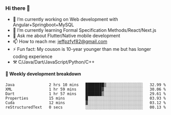### Hi there 👋

- 🔭 I’m currently working on Web development with Angular+Springboot+MySQL
- 🌱 I’m currently learning Formal Specification Methods/React/Next.js
- 💬 Ask me about Flutter/Native mobile development
- 📫 How to reach me: jeffpzfyf82@gmail.com
- ⚡ Fun fact: My couson is 10-year younger than me but has longer coding experience
- ⚒️ C/Java/Dart/JavaScript/Python/C++


#### 📝 Weekly development breakdown

<!--START_SECTION:waka-->

```text
Java               2 hrs 10 mins   ████████▒░░░░░░░░░░░░░░░░   32.99 %
XML                1 hr 59 mins    ███████▓░░░░░░░░░░░░░░░░░   30.06 %
Dart               1 hr 57 mins    ███████▒░░░░░░░░░░░░░░░░░   29.61 %
Properties         15 mins         █░░░░░░░░░░░░░░░░░░░░░░░░   03.93 %
Cuda               12 mins         ▓░░░░░░░░░░░░░░░░░░░░░░░░   03.12 %
reStructuredText   0 secs          ░░░░░░░░░░░░░░░░░░░░░░░░░   00.13 %
```

<!--END_SECTION:waka-->
